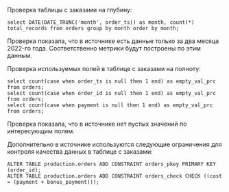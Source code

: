 Проверка таблицы с заказами на глубину:
```
select DATE(DATE_TRUNC('month', order_ts)) as month, count(*) total_records from orders group by month order by month;
```
Проверка показала, что в источнике есть данные только за два месяца 2022-го года. 
Соответственно метрики будут построены по этим данным.

Проверка используемых полей в таблице с заказами на полноту:
```
select count(case when order_ts is null then 1 end) as empty_val_prc from orders;
select count(case when order_id is null then 1 end) as empty_val_prc from orders;
select count(case when payment is null then 1 end) as empty_val_prc from orders;
```
Проверка показала, что в источнике нет пустых значений по интересующим полям.
  
Дополнительно в источнике используются следующие ограничения для контроля качества данных в таблице с заказами:
```
ALTER TABLE production.orders ADD CONSTRAINT orders_pkey PRIMARY KEY (order_id);
ALTER TABLE production.orders ADD CONSTRAINT orders_check CHECK ((cost = (payment + bonus_payment)));
```
